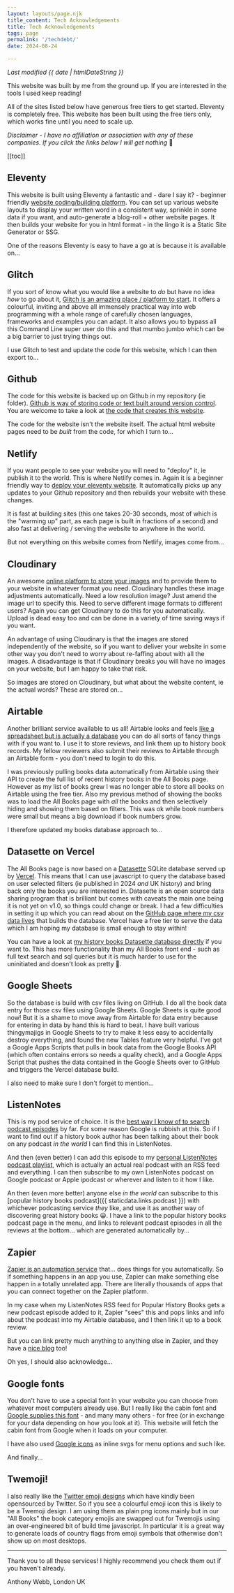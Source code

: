 ```yaml
---
layout: layouts/page.njk
title_content: Tech Acknowledgements
title: Tech Acknowledgements
tags: page
permalink: '/techdebt/'
date: 2024-08-24

---
```


_Last modified {{ date | htmlDateString }}_

This website was built by me from the ground up. If you are interested in the tools I used keep reading!

All of the sites listed below have generous free tiers to get started. Eleventy is completely free. This website has been built using the free tiers only, which works fine until you need to scale up.

_Disclaimer - I have no affiliation or association with any of these companies. If you click the links below I will get nothing_ 🥲

[[toc]]

## Eleventy

This website is built using Eleventy a fantastic and - dare I say it? - beginner friendly [website coding/building platform](https://www.11ty.dev/). You can set up various website layouts to display your written word in a consistent way, sprinkle in some data if you want, and auto-generate a blog-roll + other website pages. It then builds your website for you in html format - in the lingo it is a Static Site Generator or SSG.

One of the reasons Eleventy is easy to have a go at is because it is available on...

## Glitch

If you sort of know what you would like a website to _do_ but have no idea _how_ to go about it, [Glitch is an amazing place / platform to start](https://glitch.com). It offers a colourful, inviting and above all immensely practical way into web programming with a whole range of carefully chosen languages, frameworks and examples you can adapt. It also allows you to bypass all this Command Line super user do this and that mumbo jumbo which can be a big barrier to just trying things out.

I use Glitch to test and update the code for this website, which I can then export to...

## Github

The code for this website is backed up on Github in my repository (ie folder). [Github is way of storing code or text built around version control](https://github.com). You are welcome to take a look at [the code that creates this website](https://github.com/aewshopping/ssg-deploy-test).

The code for the website isn't the website itself. The actual html website pages need to be _built_ from the code, for which I turn to...

## Netlify

If you want people to see your website you will need to "deploy" it, ie publish it to the world. This is where Netlify comes in. Again it is a beginner friendly way to [deploy your eleventy website](https://netlify.com). It automatically picks up any updates to your Github repository and then rebuilds your website with these changes.

It is fast at building sites (this one takes 20-30 seconds, most of which is the "warming up" part, as each page is built in fractions of a second) and also fast at delivering / serving the website to anywhere in the world.

But not everything on this website comes from Netlify, images come from...

## Cloudinary

An awesome [online platform to store your images](https://cloudinary.com) and to provide them to your website in whatever format you need. Cloudinary handles these image adjustments automatically. Need a low resolution image? Just amend the image url to specify this. Need to serve different image formats to different users? Again you can get Cloudinary to do this for you automatically. Upload is dead easy too and can be done in a variety of time saving ways if you want.

An advantage of using Cloudinary is that the images are stored independently of the website, so if you want to deliver your website in some other way you don't need to worry about re-faffing about with all the images. A disadvantage is that if Cloudinary breaks you will have no images on your website, but I am happy to take that risk.

So images are stored on Cloudinary, but what about the website content, ie the actual words? These are stored on...

## Airtable

Another brilliant service available to us all! Airtable looks and feels [like a spreadsheet but is actually a database](https://airtable.com) you can do all sorts of fancy things with if you want to. I use it to store reviews, and link them up to history book records. My fellow reviewers also submit their reviews to Airtable through an Airtable form - you don't need to login to do this.

I was previously pulling books data automatically from Airtable using their API to create the full list of recent history books in the All Books page. However as my list of books grew I was no longer able to store all books on Airtable using the free tier. Also my previous method of showing the books was to load the All Books page with _all_ the books and then selectively hiding and showing them based on filters. This was ok while book numbers were small but means a big download if book numbers grow.

I therefore updated my books database approach to...

## Datasette on Vercel

The All Books page is now based on a [Datasette](https://datasette.io/) SQLite database served up by [Vercel](https://vercel.com/). This means that I can use javascript to query the database based on user selected filters (ie published in 2024 _and_ UK history) and bring back only the books you are interested in. Datasette is an open source data sharing program that is brilliant but comes with caveats the main one being it is not yet on v1.0, so things could change or break. I had a few difficulties in setting it up which you can read about on the [GitHub page where my csv data lives](https://github.com/aewshopping/history_books) that builds the database. Vercel have a free tier to serve the data which I am hoping my database is small enough to stay within!

You can have a look at [my history books Datasette database directly](https://history-books-blush.vercel.app/) if you want to. This has more functionality than my All Books front end - such as full text search and sql queries but it is much harder to use for the uninitiated and doesn't look as pretty 🙂. 

## Google Sheets

So the database is build with csv files living on GitHub. I do all the book data entry for those csv files using Google Sheets. Google Sheets is quite good now! But it is a shame to move away from Airtable for data entry because for entering in data by hand this is hard to beat. I have built various thingymajigs in Google Sheets to try to make it less easy to accidentally destroy everything, and found the new Tables feature very helpful. I've got a Google Apps Scripts that pulls in book data from the Google Books API (which often contains errors so needs a quality check), and a Google Apps Script that pushes the data contained in the Google Sheets over to GitHub and triggers the Vercel database build.

I also need to make sure I don't forget to mention...

## ListenNotes

This is my pod service of choice. It is the [best way I know of to search podcast episodes](https://listennotes.com) by far. For some reason Google is rubbish at this. So if I want to find out if a history book author has been talking about their book on any podcast _in the world_ I can find this in ListenNotes.

And then (even better) I can add this episode to my [personal ListenNotes podcast playlist](https://lnns.co/F2dxHuM4TNR), which is actually an actual real podcast with an RSS feed and everything. I can then subscribe to my own ListenNotes podcast on Google podcast or Apple ipodcast or wherever and listen to it how I like.

An then (even more better) anyone else _in the world_ can subscribe to this [popular history books podcast]({{ staticdata.links.podcast }}) with whichever podcasting service _they_ like, and use it as another way of discovering great history books 😀. I have a link to the popular history books podcast page in the menu, and links to relevant podcast episodes in all the reviews at the bottom... which are generated automatically by...

## Zapier

[Zapier is an automation service](https://zapier.com) that... does things for you automatically. So if something happens in an app you use, Zapier can make something else happen in a totally unrelated app. There are literally thousands of apps that you can connect together on the Zapier platform.

In my case when my ListenNotes RSS feed for Popular History Books gets a new podcast episode added to it, Zapier "sees" this and pops links and info about the podcast into my Airtable database, and I then link it up to a book review.

But you can link pretty much anything to anything else in Zapier, and they have a [nice blog](https://zapier.com/blog/) too!

Oh yes, I should also acknowledge...

## Google fonts

You don't have to use a special font in your website you can choose from whatever most computers already use. But I really like the cabin font and [Google supplies this font](https://fonts.google.com) - and many many others - for free (or in exchange for your data depending on how you look at it). This website will fetch the cabin font from Google when it loads on your computer.

I have also used [Google icons](https://fonts.google.com/icons) as inline svgs for menu options and such like.

And finally...

## Twemoji!

I also really like the [Twitter emoji designs](https://twemoji.twitter.com) which have kindly been opensourced by Twitter. So if you see a colourful emoji icon this is likely to be a Twemoji design. I am using them as plain png icons mainly but in our "All Books" the book category emojis are swapped out for Twemojis using an over-engineered bit of build time javascript. In particular it is a great way to generate loads of country flags from emoji symbols that otherwise don't show up on most desktops.

<hr>

Thank you to all these services! I highly recommend you check them out if you haven't already.

Anthony Webb, London UK